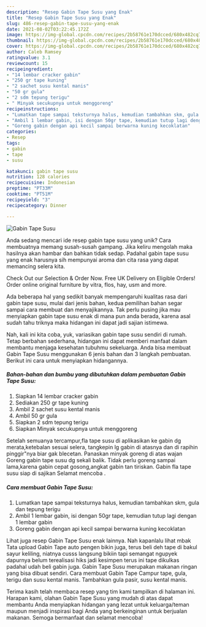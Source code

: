 ```yaml
---
description: "Resep Gabin Tape Susu yang Enak"
title: "Resep Gabin Tape Susu yang Enak"
slug: 486-resep-gabin-tape-susu-yang-enak
date: 2021-08-02T03:22:45.172Z
image: https://img-global.cpcdn.com/recipes/2b58761e170dcced/680x482cq70/gabin-tape-susu-foto-resep-utama.jpg
thumbnail: https://img-global.cpcdn.com/recipes/2b58761e170dcced/680x482cq70/gabin-tape-susu-foto-resep-utama.jpg
cover: https://img-global.cpcdn.com/recipes/2b58761e170dcced/680x482cq70/gabin-tape-susu-foto-resep-utama.jpg
author: Caleb Ramsey
ratingvalue: 3.1
reviewcount: 15
recipeingredient:
- "14 lembar cracker gabin"
- "250 gr tape kuning"
- "2 sachet susu kental manis"
- "50 gr gula"
- "2 sdm tepung terigu"
- " Minyak secukupnya untuk menggoreng"
recipeinstructions:
- "Lumatkan tape sampai teksturnya halus, kemudian tambahkan skm, gula dan tepung terigu"
- "Ambil 1 lembar gabin, isi dengan 50gr tape, kemudian tutup lagi dengan 1 lembar gabin"
- "Goreng gabin dengan api kecil sampai berwarna kuning kecoklatan"
categories:
- Resep
tags:
- gabin
- tape
- susu

katakunci: gabin tape susu 
nutrition: 128 calories
recipecuisine: Indonesian
preptime: "PT33M"
cooktime: "PT51M"
recipeyield: "3"
recipecategory: Dinner

---
```



![Gabin Tape Susu](https://img-global.cpcdn.com/recipes/2b58761e170dcced/680x482cq70/gabin-tape-susu-foto-resep-utama.jpg)

Anda sedang mencari ide resep gabin tape susu yang unik? Cara membuatnya memang susah-susah gampang. Jika keliru mengolah maka hasilnya akan hambar dan bahkan tidak sedap. Padahal gabin tape susu yang enak harusnya sih mempunyai aroma dan cita rasa yang dapat memancing selera kita.

Check Out our Selection &amp; Order Now. Free UK Delivery on Eligible Orders! Order online original furniture by vitra, flos, hay, usm and more.

Ada beberapa hal yang sedikit banyak mempengaruhi kualitas rasa dari gabin tape susu, mulai dari jenis bahan, kedua pemilihan bahan segar sampai cara membuat dan menyajikannya. Tak perlu pusing jika mau menyiapkan gabin tape susu enak di mana pun anda berada, karena asal sudah tahu triknya maka hidangan ini dapat jadi sajian istimewa.


Nah, kali ini kita coba, yuk, variasikan gabin tape susu sendiri di rumah. Tetap berbahan sederhana, hidangan ini dapat memberi manfaat dalam membantu menjaga kesehatan tubuhmu sekeluarga. Anda bisa membuat Gabin Tape Susu menggunakan 6 jenis bahan dan 3 langkah pembuatan. Berikut ini cara untuk menyiapkan hidangannya.

<!--inarticleads1-->

##### Bahan-bahan dan bumbu yang dibutuhkan dalam pembuatan Gabin Tape Susu:

1. Siapkan 14 lembar cracker gabin
1. Sediakan 250 gr tape kuning
1. Ambil 2 sachet susu kental manis
1. Ambil 50 gr gula
1. Siapkan 2 sdm tepung terigu
1. Siapkan  Minyak secukupnya untuk menggoreng


Setelah semuanya tercampur,fla tape susu di aplikasikan ke gabin dg merata,ketebalan sesuai selera, tangkepin lg gabin di atasnya dan di rapihin pinggir&#34;nya biar gak blecetan. Panaskan minyak goreng di atas wajan Goreng gabin tape susu dg sekali balik. Tidak perlu goreng sampai lama,karena gabin cepat gosong,angkat gabin tan tiriskan. Gabin fla tape susu siap di sajikan Selamat mencoba ️. 

<!--inarticleads2-->

##### Cara membuat Gabin Tape Susu:

1. Lumatkan tape sampai teksturnya halus, kemudian tambahkan skm, gula dan tepung terigu
1. Ambil 1 lembar gabin, isi dengan 50gr tape, kemudian tutup lagi dengan 1 lembar gabin
1. Goreng gabin dengan api kecil sampai berwarna kuning kecoklatan


Lihat juga resep Gabin Tape Susu enak lainnya. Nah kapanlalu lihat mbak Tata upload Gabin Tape auto pengen bikin juga, terus beli deh tape di bakul sayur keliling, niatnya cusss langsung bikiin tapi semangat ngupyek dapurnya belum terealisasi hiks jadi kesimpen terus ini tape dikulkas padahal udah beli gabin juga. Gabin Tape Susu merupakan makanan ringan yang bisa dibuat sendiri. Cara membuat Gabin Tape Campur tape, gula, terigu dan susu kental manis. Tambahkan gula pasir, susu kental manis. 

Terima kasih telah membaca resep yang tim kami tampilkan di halaman ini. Harapan kami, olahan Gabin Tape Susu yang mudah di atas dapat membantu Anda menyiapkan hidangan yang lezat untuk keluarga/teman maupun menjadi inspirasi bagi Anda yang berkeinginan untuk berjualan makanan. Semoga bermanfaat dan selamat mencoba!
